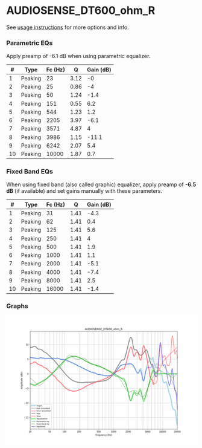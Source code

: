 # AUDIOSENSE_DT600_ohm_R
See [usage instructions](https://github.com/jaakkopasanen/AutoEq#usage) for more options and info.

### Parametric EQs
Apply preamp of -6.1 dB when using parametric equalizer.

|   # | Type    |   Fc (Hz) |    Q |   Gain (dB) |
|-----|---------|-----------|------|-------------|
|   1 | Peaking |        23 | 3.12 |        -0   |
|   2 | Peaking |        25 | 0.86 |        -4   |
|   3 | Peaking |        50 | 1.24 |        -1.4 |
|   4 | Peaking |       151 | 0.55 |         6.2 |
|   5 | Peaking |       544 | 1.23 |         1.2 |
|   6 | Peaking |      2205 | 3.97 |        -6.1 |
|   7 | Peaking |      3571 | 4.87 |         4   |
|   8 | Peaking |      3986 | 1.15 |       -11.1 |
|   9 | Peaking |      6242 | 2.07 |         5.4 |
|  10 | Peaking |     10000 | 1.87 |         0.7 |

### Fixed Band EQs
When using fixed band (also called graphic) equalizer, apply preamp of **-6.5 dB** (if available) and set gains manually with these parameters.

|   # | Type    |   Fc (Hz) |    Q |   Gain (dB) |
|-----|---------|-----------|------|-------------|
|   1 | Peaking |        31 | 1.41 |        -4.3 |
|   2 | Peaking |        62 | 1.41 |         0.4 |
|   3 | Peaking |       125 | 1.41 |         5.6 |
|   4 | Peaking |       250 | 1.41 |         4   |
|   5 | Peaking |       500 | 1.41 |         1.9 |
|   6 | Peaking |      1000 | 1.41 |         1.1 |
|   7 | Peaking |      2000 | 1.41 |        -5.1 |
|   8 | Peaking |      4000 | 1.41 |        -7.4 |
|   9 | Peaking |      8000 | 1.41 |         2.5 |
|  10 | Peaking |     16000 | 1.41 |        -1.4 |

### Graphs
![](./AUDIOSENSE_DT600_ohm_R.png)
